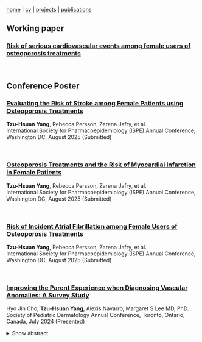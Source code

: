 [home](thyangjes.github.io/) | [cv](https://thyangjes.github.io//files/Yang,Jessy_resume_Jan2025.pdf) | [projects](https://thyangjes.github.io//projects.html) | [publications](https://thyangjes.github.io//publications.html) 

## Working paper

### <ins> Risk of serious cardiovascular events among female users of osteoporosis treatments </ins>

  <br />

## Conference Poster

### <ins> Evaluating the Risk of Stroke among Female Patients using Osteoporosis Treatments </ins>

**Tzu-Hsuan Yang**, Rebecca Persson, Zarena Jafry, et al. 
  <br />
International Society for Pharmacoepidemiology (ISPE) Annual Conference, Washington DC, August 2025 (Submitted)

  <br />

### <ins> Osteoporosis Treatments and the Risk of Myocardial Infarction in Female Patients </ins>

**Tzu-Hsuan Yang**, Rebecca Persson, Zarena Jafry, et al. 
  <br />
International Society for Pharmacoepidemiology (ISPE) Annual Conference, Washington DC, August 2025 (Submitted)

  <br />

### <ins> Risk of Incident Atrial Fibrillation among Female Users of Osteoporosis Treatments </ins>

**Tzu-Hsuan Yang**, Rebecca Persson, Zarena Jafry, et al. 
  <br />
International Society for Pharmacoepidemiology (ISPE) Annual Conference, Washington DC, August 2025 (Submitted)

  <br />
    
### <ins> Improving the Parent Experience when Diagnosing Vascular Anomalies: A Survey Study </ins>
    
Hyo Jin Cho, **Tzu-Hsuan Yang**, Alexis Navarro, Margaret S Lee MD, PhD. 
  <br />
Society of Pediatric Dermatology Annual Conference, Toronto, Ontario, Canada, July 2024 (Presented)
  
<details>   
<summary>Show abstract</summary>     
  
  <br />
  

</details>  


   


